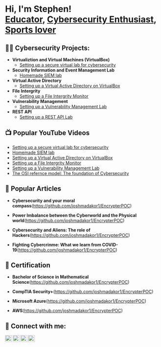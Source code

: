 <h1>Hi, I'm Stephen! <br/><a href="https://github.com/joshmadakor1">Educator</a>, <a href="https://www.linkedin.com/in/joshmadakor/">Cybersecurity Enthusiast</a>, <a href="https://www.youtube.com/c/joshmadakor">Sports lover</a></h1>

<h2>👨‍💻 Cybersecurity Projects:</h2>

- <b>Virtualiztion and Virtual Machines (VirtualBox)</b>
  - [Setting up a secure virtual lab for cybersecurity](https://github.com/joshmadakor1/Algorithms-Practice)
- <b>Security Information and Event Management Lab</b>
  - [Homemade SIEM lab](https://github.com/joshmadakor1/4chan-Image-Analysis-Middleware-C964) <b><i></b></i>
- <b>Virtual Active Directory</b>
  - [Setting up a Virtual Active Directory on VirtualBox](https://github.com/joshmadakor1/Sentinel-Lab)  
- <b>File Intergrity</b>
  - [Setting up a File Intergrity Monitor](https://github.com/joshmadakor1/EncrypterPOC)
- <b>Vulnerability Management</b>
  - [Setting up  a Vulnerability Management Lab](https://github.com/joshmadakor1/Package-Delivery-Pathfinding-Algorithm)
- <b>REST API</b>
  - [Setting up  a REST API Lab](https://github.com/joshmadakor1/Package-Delivery-Pathfinding-Algorithm)
<h2>📺 Popular YouTube Videos</h2>

- [Setting up a secure virtual lab for cybersecurity](https://www.youtube.com/watch?v=a83ASGn_V_s)
- [Homemade SIEM lab](https://www.youtube.com/watch?v=uHy3oM7NnoU)
- [Setting up a Virtual Active Directory on VirtualBox](https://www.youtube.com/watch?v=N-L9hklSlNk)
- [Setting up a File Intergrity Monitor](https://www.youtube.com/watch?v=OfvdQeh79s0)
- [Setting up  a Vulnerability Management Lab](https://www.youtube.com/watch?v=E2MwRWxDBkA)
- [The OSI refernce model: The foundation of Cybersecurity](https://www.youtube.com/watch?v=E2MwRWxDBkA)

<h2>💬 Popular Articles</h2>

- <b>Cybersecurity and your moral compass</b>(https://github.com/joshmadakor1/EncrypterPOC)
  
- <b>Power Imbalance between the Cyberworld and the Physical world</b>(https://github.com/joshmadakor1/EncrypterPOC)
  
- <b>Cybersecurity and Aliens: The role of Hackers</b>(https://github.com/joshmadakor1/EncrypterPOC)

- <b>Fighting Cybercrinme: What we learn from COVID-19</b>(https://github.com/joshmadakor1/EncrypterPOC)

<h2>🌱 Certification</h2>

- <b>Bachelor of Science in Mathematical Science</b>(https://github.com/joshmadakor1/EncrypterPOC)

- <b>CompTIA Security+</b>(https://github.com/joshmadakor1/EncrypterPOC)
  
- <b>Microsoft Azure</b>(https://github.com/joshmadakor1/EncrypterPOC)
  
- <b>AWS</b>(https://github.com/joshmadakor1/EncrypterPOC)
  

<h2> 🤳 Connect with me:</h2>

[<img align="left" alt="JoshMadakor | YouTube" width="22px" src="https://cdn.jsdelivr.net/npm/simple-icons@v3/icons/youtube.svg" />][youtube]
[<img align="left" alt="JoshMadakor | Twitter" width="22px" src="https://cdn.jsdelivr.net/npm/simple-icons@v3/icons/twitter.svg" />][twitter]
[<img align="left" alt="JoshMadakor | LinkedIn" width="22px" src="https://cdn.jsdelivr.net/npm/simple-icons@v3/icons/linkedin.svg" />][linkedin]
[<img align="left" alt="JoshMadakor | Instagram" width="22px" src="https://cdn.jsdelivr.net/npm/simple-icons@v3/icons/instagram.svg" />][instagram]

[twitter]: https://twitter.com/joshmadakor
[youtube]: https://www.youtube.com/c/joshmadakor
[instagram]: https://www.instagram.com/joshmadakor/
[linkedin]: https://linkedin.com/in/joshmadakor

<!--
**joshmadakor1/joshmadakor1** is a ✨ _special_ ✨ repository because its `README.md` (this file) appears on your GitHub profile.

Here are some ideas to get you started:

- 🔭 I’m currently working on ...
- 🌱 I’m currently learning ...
- 👯 I’m looking to collaborate on ...
- 🤔 I’m looking for help with ...
- 💬 Ask me about ...
- 📫 How to reach me: ...
- 😄 Pronouns: ...
- ⚡ Fun fact: ...
-->
